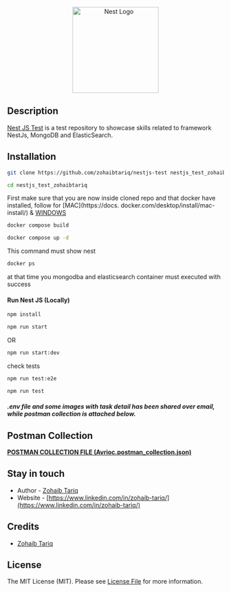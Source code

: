 <p align="center">
  <a href="http://nestjs.com/" target="blank"><img src="https://nestjs.com/img/logo-small.svg" width="200" alt="Nest Logo" /></a>
</p>

## Description

[Nest JS Test](https://github.com/zohaibtariq/nestjs-test) is a test repository to showcase skills related to
framework NestJs, MongoDB and ElasticSearch.

## Installation

```bash
git clone https://github.com/zohaibtariq/nestjs-test nestjs_test_zohaibtariq
```

```bash
cd nestjs_test_zohaibtariq
```
First make sure that you are now inside cloned repo and that docker have installed, follow for [MAC](https://docs.
docker.com/desktop/install/mac-install/) & [WINDOWS](https://docs.docker.com/desktop/install/windows-install/)

```bash
docker compose build
```

```bash
docker compose up -d
```

This command must show nest
```bash
docker ps
```
at that time you mongodba and elasticsearch container must executed with success

#### Run Nest JS (Locally)

```bash
npm install
```

```bash
npm run start
```
OR
```bash
npm run start:dev
```
check tests
```bash
npm run test:e2e
```
```bash
npm run test
```

##### .env file and some images with task detail has been shared over email, while postman collection is attached below.

## Postman Collection

****[POSTMAN COLLECTION FILE (Avrioc.postman_collection.json)](https://github.com/zohaibtariq/nestjs-test/blob/development/Avrioc.postman_collection.json)****

## Stay in touch

- Author - [Zohaib Tariq](https://www.linkedin.com/in/zohaib-tariq/)
- Website - [https://www.linkedin.com/in/zohaib-tariq/](https://www.linkedin.com/in/zohaib-tariq/)

## Credits

- [Zohaib Tariq](https://github.com/zohaibtariq)

## License

The MIT License (MIT). Please see [License File](LICENSE.md) for more information.